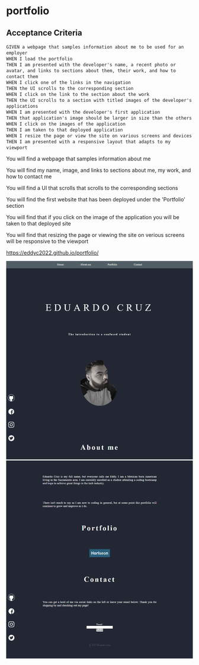 # portfolio

## Acceptance Criteria

```
GIVEN a webpage that samples information about me to be used for an employer
WHEN I load the portfolio
THEN I am presented with the developer's name, a recent photo or avatar, and links to sections about them, their work, and how to contact them
WHEN I click one of the links in the navigation
THEN the UI scrolls to the corresponding section
WHEN I click on the link to the section about the work
THEN the UI scrolls to a section with titled images of the developer's applications
WHEN I am presented with the developer's first application
THEN that application's image should be larger in size than the others
WHEN I click on the images of the application
THEN I am taken to that deployed application
WHEN I resize the page or view the site on various screens and devices
THEN I am presented with a responsive layout that adapts to my viewport
```

You will find a webpage that samples information about me

You will find my name, image, and links to sections about me, my work, and how to contact me

You will find a UI that scrolls that scrolls to the corresponding sections

You will find the first website that has been deployed under the 'Portfolio' section

You will find that if you click on the image of the application you will be taken to that deployed site

You will find that resizing the page or viewing the site on verious screens will be responsive to the viewport

https://eddyc2022.github.io/portfolio/

![alt text](https://github.com/EddyC2022/portfolio/blob/main/Assets/images/portfolio-home.PNG)
![alt text](https://github.com/EddyC2022/portfolio/blob/main/Assets/images/portfolio-home-2.PNG)


